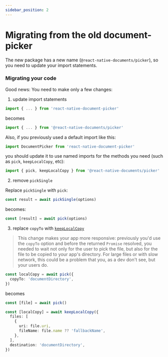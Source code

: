 ```yaml
---
sidebar_position: 2
---
```


# Migrating from the old document-picker

The new package has a new name (`@react-native-documents/picker`), so you need to update your import statements.

### Migrating your code

Good news: You need to make only a few changes:

1. update import statements

```ts
import { ... } from 'react-native-document-picker'
```

becomes

```ts
import { ... } from '@react-native-documents/picker'
```

Also, if you previously used a default import like this:

```ts
import DocumentPicker from 'react-native-document-picker'
```

you should update it to use named imports for the methods you need (such as `pick`, `keepLocalCopy`, etc):

```ts
import { pick, keepLocalCopy } from '@react-native-documents/picker'
```

2. remove `pickSingle`

Replace `pickSingle` with `pick`:

```ts
const result = await pickSingle(options)
```

becomes:

```ts
const [result] = await pick(options)
```

3. replace `copyTo` with [`keepLocalCopy`](picker/keeping-local-copy.mdx)

> This change makes your app more responsive: previously you'd use the `copyTo` option and before the returned `Promise` resolved, you needed to wait not only for the user to pick the file, but also for the file to be copied to your app's directory. For large files or with slow network, this could be a problem that you, as a dev don't see, but your users do.

```ts
const localCopy = await pick({
  copyTo: 'documentDirectory',
})
```

becomes

```ts
const [file] = await pick()

const [localCopy] = await keepLocalCopy({
  files: [
    {
      uri: file.uri,
      fileName: file.name ?? 'fallbackName',
    },
  ],
  destination: 'documentDirectory',
})
```

